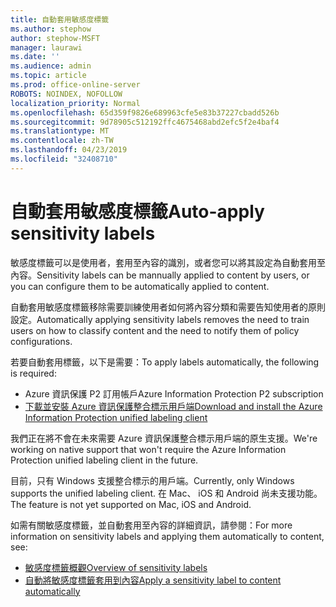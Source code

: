 ```yaml
---
title: 自動套用敏感度標籤
ms.author: stephow
author: stephow-MSFT
manager: laurawi
ms.date: ''
ms.audience: admin
ms.topic: article
ms.prod: office-online-server
ROBOTS: NOINDEX, NOFOLLOW
localization_priority: Normal
ms.openlocfilehash: 65d359f9826e689963cfe5e83b37227cbadd526b
ms.sourcegitcommit: 9d78905c512192ffc4675468abd2efc5f2e4baf4
ms.translationtype: MT
ms.contentlocale: zh-TW
ms.lasthandoff: 04/23/2019
ms.locfileid: "32408710"
---
```

# <a name="auto-apply-sensitivity-labels"></a><span data-ttu-id="5bcae-102">自動套用敏感度標籤</span><span class="sxs-lookup"><span data-stu-id="5bcae-102">Auto-apply sensitivity labels</span></span>

<span data-ttu-id="5bcae-103">敏感度標籤可以是使用者，套用至內容的識別，或者您可以將其設定為自動套用至內容。</span><span class="sxs-lookup"><span data-stu-id="5bcae-103">Sensitivity labels can be mannually applied to content by users, or you can configure them to be automatically applied to content.</span></span>

<span data-ttu-id="5bcae-104">自動套用敏感度標籤移除需要訓練使用者如何將內容分類和需要告知使用者的原則設定。</span><span class="sxs-lookup"><span data-stu-id="5bcae-104">Automatically applying sensitivity labels removes the need to train users on how to classify content and the need to notify them of policy configurations.</span></span>

<span data-ttu-id="5bcae-105">若要自動套用標籤，以下是需要：</span><span class="sxs-lookup"><span data-stu-id="5bcae-105">To apply labels automatically, the following is required:</span></span>

- <span data-ttu-id="5bcae-106">Azure 資訊保護 P2 訂用帳戶</span><span class="sxs-lookup"><span data-stu-id="5bcae-106">Azure Information Protection P2 subscription</span></span>
- [<span data-ttu-id="5bcae-107">下載並安裝 Azure 資訊保護整合標示用戶端</span><span class="sxs-lookup"><span data-stu-id="5bcae-107">Download and install the Azure Information Protection unified labeling client</span></span>](https://docs.microsoft.com/en-us/azure/information-protection/rms-client/install-unifiedlabelingclient-app)

<span data-ttu-id="5bcae-108">我們正在將不會在未來需要 Azure 資訊保護整合標示用戶端的原生支援。</span><span class="sxs-lookup"><span data-stu-id="5bcae-108">We're working on native support that won't require the Azure Information Protection unified labeling client in the future.</span></span>

<span data-ttu-id="5bcae-109">目前，只有 Windows 支援整合標示的用戶端。</span><span class="sxs-lookup"><span data-stu-id="5bcae-109">Currently, only Windows supports the unified labeling client.</span></span>  <span data-ttu-id="5bcae-110">在 Mac、 iOS 和 Android 尚未支援功能。</span><span class="sxs-lookup"><span data-stu-id="5bcae-110">The feature is not yet supported on Mac, iOS and Android.</span></span>

<span data-ttu-id="5bcae-111">如需有關敏感度標籤，並自動套用至內容的詳細資訊，請參閱：</span><span class="sxs-lookup"><span data-stu-id="5bcae-111">For more information on sensitivity labels and applying them automatically to content,  see:</span></span>

- [<span data-ttu-id="5bcae-112">敏感度標籤概觀</span><span class="sxs-lookup"><span data-stu-id="5bcae-112">Overview of sensitivity labels</span></span>](https://docs.microsoft.com/en-us/office365/securitycompliance/sensitivity-labels)
- [<span data-ttu-id="5bcae-113">自動將敏感度標籤套用到內容</span><span class="sxs-lookup"><span data-stu-id="5bcae-113">Apply a sensitivity label to content automatically</span></span>](https://docs.microsoft.com/en-us/office365/securitycompliance/apply_sensitivity_label_automatically)